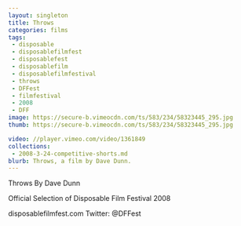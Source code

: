 ```yaml
---
layout: singleton
title: Throws
categories: films
tags:
 - disposable
 - disposablefilmfest
 - disposablefest
 - disposablefilm
 - disposablefilmfestival
 - throws
 - DFFest
 - filmfestival
 - 2008
 - DFF
image: https://secure-b.vimeocdn.com/ts/583/234/58323445_295.jpg
thumb: https://secure-b.vimeocdn.com/ts/583/234/58323445_295.jpg

video: //player.vimeo.com/video/1361849
collections:
 - 2008-3-24-competitive-shorts.md
blurb: Throws, a film by Dave Dunn.
---
```


Throws
By Dave Dunn

Official Selection of Disposable Film Festival 2008

disposablefilmfest.com
Twitter: @DFFest